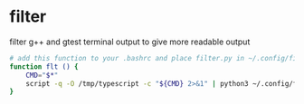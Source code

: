 # filter

filter g++ and gtest terminal output to give more readable output

```bash
# add this function to your .bashrc and place filter.py in ~/.config/filter
function flt () {
    CMD="$*"
    script -q -O /tmp/typescript -c "${CMD} 2>&1" | python3 ~/.config/filter/filter.py
}
```
